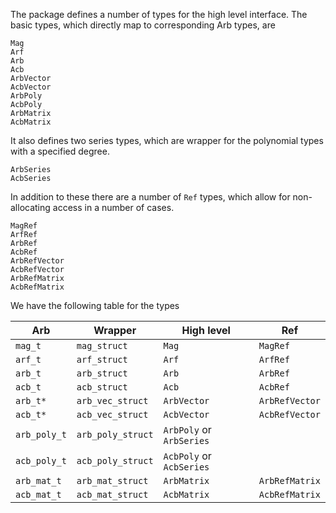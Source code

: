 The package defines a number of types for the high level interface.
The basic types, which directly map to corresponding Arb types, are

``` @docs
Mag
Arf
Arb
Acb
ArbVector
AcbVector
ArbPoly
AcbPoly
ArbMatrix
AcbMatrix
```

It also defines two series types, which are wrapper for the polynomial
types with a specified degree.

``` @docs
ArbSeries
AcbSeries
```

In addition to these there are a number of `Ref` types, which allow
for non-allocating access in a number of cases.

``` @docs
MagRef
ArfRef
ArbRef
AcbRef
ArbRefVector
AcbRefVector
ArbRefMatrix
AcbRefMatrix
```

We have the following table for the types

| Arb      | Wrapper          | High level  | Ref            |
|----------|------------------|-------------|----------------|
| `mag_t`  | `mag_struct`     | `Mag`       | `MagRef`       |
| `arf_t`  | `arf_struct`     | `Arf`       | `ArfRef`       |
| `arb_t`  | `arb_struct`     | `Arb`       | `ArbRef`       |
| `acb_t`  | `acb_struct`     | `Acb`       | `AcbRef`       |
| `arb_t*` | `arb_vec_struct` | `ArbVector` | `ArbRefVector` |
| `acb_t*` | `acb_vec_struct` | `AcbVector` | `AcbRefVector` |
| `arb_poly_t` | `arb_poly_struct` | `ArbPoly` or `ArbSeries` | |
| `acb_poly_t` | `acb_poly_struct` | `AcbPoly` or `AcbSeries` | |
| `arb_mat_t` | `arb_mat_struct` | `ArbMatrix` | `ArbRefMatrix` |
| `acb_mat_t` | `acb_mat_struct` | `AcbMatrix` | `AcbRefMatrix` |
